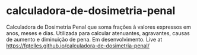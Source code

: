 # calculadora-de-dosimetria-penal
Calculadora de Dosimetria Penal que soma frações à valores expressos em anos, meses e dias. Utilizada para calcular atenuantes, agravantes, causas de aumento e diminuição de pena.
Em desenvolvimento.
Live at https://fqtelles.github.io/calculadora-de-dosimetria-penal/
